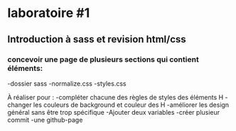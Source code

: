 # laboratoire #1 
## Introduction à sass et revision html/css
###  concevoir une page de plusieurs sections qui contient éléments:
-dossier sass
-normalize.css
-styles.css

À réaliser pour :
-compléter chacune des règles de styles des éléments H
-changer les couleurs de background et couleur des H
-améliorer les design général sans être trop spécifique
-Ajouter deux variables
-créer plusieur commit
-une github-page